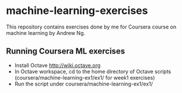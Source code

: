 # machine-learning-exercises

This repository contains exercises done by me for Coursera course on machine learning by Andrew Ng. 

## Running Coursera ML exercises

- Install Octave http://wiki.octave.org
- In Octave workspace, cd to the home directory of Octave scripts (coursera/machine-learning-ex1/ex1/ for week1 exercises)
- Run the script under coursera/machine-learning-ex1/ex1/

